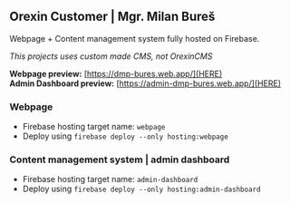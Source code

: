 ## Orexin Customer | Mgr. Milan Bureš

Webpage + Content management system fully hosted on Firebase.      
 
*This projects uses custom made CMS, not OrexinCMS*

__Webpage preview:__  [https://dmp-bures.web.app/](HERE)  
__Admin Dashboard preview:__  [https://admin-dmp-bures.web.app/](HERE)  
### Webpage
- Firebase hosting target name: `webpage`
- Deploy using `firebase deploy --only hosting:webpage`
### Content management system | admin dashboard
- Firebase hosting target name: `admin-dashboard`
- Deploy using `firebase deploy --only hosting:admin-dashboard` 
